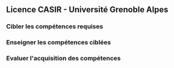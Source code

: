 ## Licence CASIR - Université Grenoble Alpes

### Cibler les compétences requises

### Enseigner les compétences ciblées

### Evaluer l'acquisition des compétences